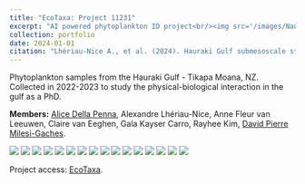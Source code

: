 ```yaml
---
title: "EcoTaxa: Project 11231"
excerpt: "AI powered phytoplankton ID project<br/><img src='/images/Nauplius.jpg'>"
collection: portfolio
date: 2024-01-01
citation: "Lhériau-Nice A., et al. (2024). Hauraki Gulf submesoscale study, EcoTaxa. https://ecotaxa.obs-vlfr.fr/prj/11231."
---
```


Phytoplankton samples from the Hauraki Gulf - Tikapa Moana, NZ. Collected in 2022-2023 to study the physical-biological interaction in the gulf as a PhD. 

**Members:**
[Alice Della Penna](https://twitter.com/alidrifting), Alexandre Lhériau-Nice, Anne Fleur van Leeuwen, Claire van Eeghen, Gala Kayser Carro, Rayhee Kim, [David Pierre Milesi-Gaches](https://www.researchgate.net/profile/David-Pierre-Milesi-Gaches).

<img src='https://alxlhrnc.github.io/images/bidulfia_sp_180hgt.jpg'> <img src='https://alxlhrnc.github.io/images/Ceratium_furca_180hgt.jpg'> <img src='https://alxlhrnc.github.io/images/Chaetoceros_sp_180hgt.jpg'> <img src='https://alxlhrnc.github.io/images/Copepoda_180hgt.jpg'> <img src='https://alxlhrnc.github.io/images/Neoceratium_fusus_180hgt.jpg'> <img src='https://alxlhrnc.github.io/images/Dinophyceae_180hgt.jpg'> <img src='https://alxlhrnc.github.io/images/Nauplius_180hgt.jpg'> <img src='https://alxlhrnc.github.io/images/Neocaratium_tripos_180hgt.jpg'> <img src='https://alxlhrnc.github.io/images/Ornithocernus_sp_180hgt.jpg'> <img src='https://alxlhrnc.github.io/images/Pleurosigma_sp_180hgt.jpg'> <img src='https://alxlhrnc.github.io/images/Protoperidinium_oceanica_180hgt.jpg'> <img src='https://alxlhrnc.github.io/images/Protoperidinium_pellucidum_180hgt.jpg'> <img src='https://alxlhrnc.github.io/images/Pysocystis_lunala_180hgt.jpg'> <img src='https://alxlhrnc.github.io/images/Radiolaria_sp_180hgt.jpg'> <img src='https://alxlhrnc.github.io/images/Dytilum_sp_180hgt.jpg'> <img src='https://alxlhrnc.github.io/images/Rhizosolenia_robusta_180hgt.jpg'>

Project access: [EcoTaxa](https://ecotaxa.obs-vlfr.fr/prj/11231).

<!--- Example of diversity analysis: [Post](https://alxlhrnc.github.io/portfolio/2024_EcoTaxa_analysis/) and [Code](https://github.com/AlxLhrNc/EcoTaxa-Analysis).--->
